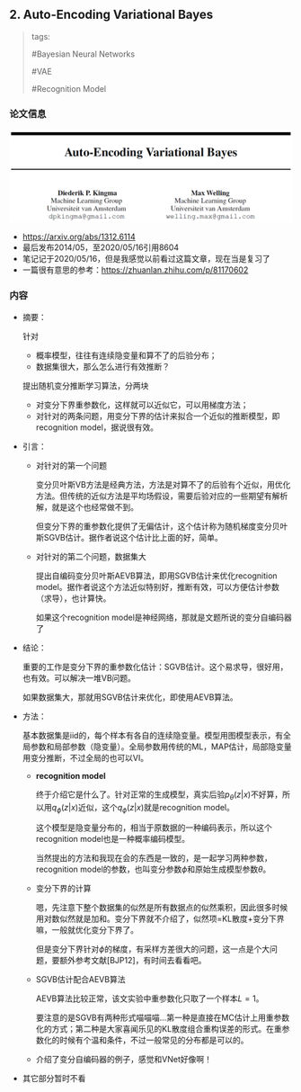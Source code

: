 ## 2. Auto-Encoding Variational Bayes

> tags:
>
> #Bayesian Neural Networks
>
> #VAE
>
> #Recognition Model

### 论文信息

![Auto-Encoding Variational Bayes](Z-class1-2-1.png)
* https://arxiv.org/abs/1312.6114
* 最后发布2014/05，至2020/05/16引用8604
* 笔记记于2020/05/16，但是我感觉以前看过这篇文章，现在当是复习了
* 一篇很有意思的参考：https://zhuanlan.zhihu.com/p/81170602

### 内容

* 摘要：

  针对

  * 概率模型，往往有连续隐变量和算不了的后验分布；
  * 数据集很大，那么怎么进行有效推断？

  提出随机变分推断学习算法，分两块

  * 对变分下界重参数化，这样就可以近似它，可以用梯度方法；
  * 对针对的两条问题，用变分下界的估计来拟合一个近似的推断模型，即recognition model，据说很有效。

* 引言：

  * 对针对的第一个问题

    变分贝叶斯VB方法是经典方法，方法是对算不了的后验有个近似，用优化方法。但传统的近似方法是平均场假设，需要后验对应的一些期望有解析解，就是这个也经常做不到。

    但变分下界的重参数化提供了无偏估计，这个估计称为随机梯度变分贝叶斯SGVB估计。据作者说这个估计比上面的好，简单。

  * 对针对的第二个问题，数据集大

    提出自编码变分贝叶斯AEVB算法，即用SGVB估计来优化recognition model。据作者说这个方法近似特别好，推断有效，可以方便估计参数（求导），也计算快。

    如果这个recognition model是神经网络，那就是文题所说的变分自编码器了

* 结论：

  重要的工作是变分下界的重参数化估计：SGVB估计。这个易求导，很好用，也有效。可以解决一堆VB问题。

  如果数据集大，那就用SGVB估计来优化，即使用AEVB算法。

* 方法：

  基本数据集是iid的，每个样本有各自的连续隐变量。模型用图模型表示，有全局参数和局部参数（隐变量）。全局参数用传统的ML，MAP估计，局部隐变量用变分推断，不过全局的也可以VI。

  * **recognition model**

    终于介绍它是什么了。针对正常的生成模型，真实后验$p_{\theta}(z|x)$不好算，所以用$q_{\phi}(z|x)$近似，这个$q_{\phi}(z|x)$就是recognition model。

    这个模型是隐变量分布的，相当于原数据的一种编码表示，所以这个recognition model也是一种概率编码模型。

    当然提出的方法和我现在会的东西是一致的，是一起学习两种参数，recognition model的参数，也叫变分参数$\phi$和原始生成模型参数$\theta$。

  * 变分下界的计算

    嗯，先注意下整个数据集的似然是所有数据点的似然乘积，因此很多时候用对数似然就是加和。变分下界就不介绍了，似然项=KL散度+变分下界嘛，一般就优化变分下界了。

    但是变分下界针对$\phi$的梯度，有采样方差很大的问题，这一点是个大问题，要额外参考文献[BJP12]，有时间去看看吧。

  * SGVB估计配合AEVB算法

    AEVB算法比较正常，该文实验中重参数化只取了一个样本$L=1$。

    要注意的是SGVB有两种形式喵喵喵...第一种是直接在MC估计上用重参数化的方式；第二种是大家喜闻乐见的KL散度组合重构误差的形式。在重参数化的时候有个温和条件，不过一般常见的分布都是可以的。

  * 介绍了变分自编码器的例子，感觉和VNet好像啊！

* 其它部分暂时不看
